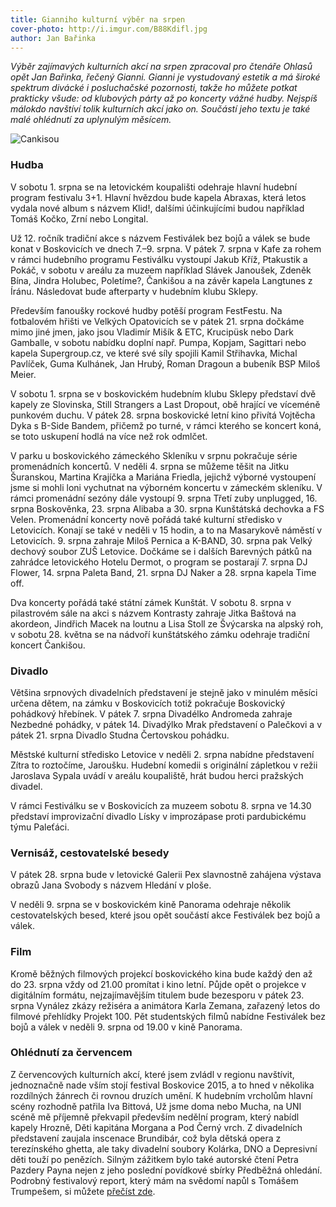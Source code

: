 ```yaml
---
title: Gianniho kulturní výběr na srpen
cover-photo: http://i.imgur.com/B88Kdifl.jpg
author: Jan Bařinka
---
```


*Výběr zajímavých kulturních akcí na srpen zpracoval pro čtenáře Ohlasů opět Jan Bařinka, řečený Gianni. Gianni je vystudovaný estetik a má široké spektrum divácké i posluchačské pozornosti, takže ho můžete potkat prakticky všude: od klubových párty až po koncerty vážné hudby. Nejspíš málokdo navštíví tolik kulturních akcí jako on. Součástí jeho textu je také malé ohlédnutí za uplynulým měsícem.*

<img src="http://i.imgur.com/B88Kdif.jpg" alt="Cankisou" class="img-responsive">

### Hudba

V sobotu 1. srpna se na letovickém koupališti odehraje hlavní hudební program festivalu 3+1. Hlavní hvězdou bude kapela Abraxas, která letos vydala nové album s názvem Klid!, dalšími účinkujícími budou například Tomáš Kočko, Zrní nebo Longital.

Už 12. ročník tradiční akce s názvem Festiválek bez bojů a válek se bude konat v Boskovicích ve dnech 7.–9. srpna. V pátek 7. srpna v Kafe za rohem v rámci hudebního programu Festiválku vystoupí Jakub Kříž, Ptakustik a Pokáč, v sobotu v areálu za muzeem například Slávek Janoušek, Zdeněk Bína, Jindra Holubec, Poletíme?, Čankišou a na závěr kapela Langtunes z Íránu. Následovat bude afterparty v hudebním klubu Sklepy.

Především fanoušky rockové hudby potěší program FestFestu. Na fotbalovém hřišti ve Velkých Opatovicích se v pátek 21. srpna dočkáme mimo jiné jmen, jako jsou Vladimír Mišík & ETC, Krucipüsk nebo Dark Gamballe, v sobotu nabídku doplní např. Pumpa, Kopjam, Sagittari nebo kapela Supergroup.cz, ve které své síly spojili Kamil Střihavka, Michal Pavlíček, Guma Kulhánek, Jan Hrubý, Roman Dragoun a bubeník BSP Miloš Meier.

V sobotu 1. srpna se v boskovickém hudebním klubu Sklepy představí dvě kapely ze Slovinska, Still Strangers a Last Dropout, obě hrající ve víceméně punkovém duchu. V pátek 28. srpna boskovické letní kino přivítá Vojtěcha Dyka s B-Side Bandem, přičemž po turné, v rámci kterého se koncert koná, se toto uskupení hodlá na více než rok odmlčet.

V parku u boskovického zámeckého Skleníku v srpnu pokračuje série promenádních koncertů. V neděli 4. srpna se můžeme těšit na Jitku Šuranskou, Martina Krajíčka a Mariána Friedla, jejichž výborné vystoupení jsme si mohli loni vychutnat na výborném koncertu v zámeckém skleníku. V rámci promenádní sezóny dále vystoupí 9. srpna Třetí zuby unplugged, 16. srpna Boskověnka, 23. srpna Alibaba a 30. srpna Kunštátská dechovka a FS Velen. Promenádní koncerty nově pořádá také kulturní středisko v Letovicích. Konají se také v neděli v 15 hodin, a to na Masarykově náměstí v Letovicích. 9. srpna zahraje Miloš Pernica a K-BAND, 30. srpna pak Velký dechový soubor ZUŠ Letovice. Dočkáme se i dalších Barevných pátků na zahrádce letovického Hotelu Dermot, o program se postarají 7. srpna DJ Flower, 14. srpna Paleta Band, 21. srpna DJ Naker a 28. srpna kapela Time off.

Dva koncerty pořádá také státní zámek Kunštát. V sobotu 8. srpna v pilastrovém sále na akci s názvem Kontrasty zahraje Jitka Baštová na akordeon, Jindřich Macek na loutnu a Lisa Stoll ze Švýcarska na alpský roh, v sobotu 28. května se na nádvoří kunštátského zámku odehraje tradiční koncert Čankišou.

### Divadlo

Většina srpnových divadelních představení je stejně jako v minulém měsíci určena dětem, na zámku v Boskovicích totiž pokračuje Boskovický pohádkový hřebínek. V pátek 7. srpna Divadélko Andromeda zahraje Nezbedné pohádky, v pátek 14. Divadýlko Mrak představení o Palečkovi a v pátek 21. srpna Divadlo Studna Čertovskou pohádku.

Městské kulturní středisko Letovice v neděli 2. srpna nabídne představení Zítra to roztočíme, Jaroušku. Hudební komedii s originální zápletkou v režii Jaroslava Sypala uvádí v areálu koupaliště, hrát budou herci pražských divadel.

V rámci Festiválku se v Boskovicích za muzeem sobotu 8. srpna ve 14.30 představí improvizační divadlo Lísky v improzápase proti pardubickému týmu Paleťáci.

### Vernisáž, cestovatelské besedy

V pátek 28. srpna bude v letovické Galerii Pex slavnostně zahájena výstava obrazů Jana Svobody s názvem Hledání v ploše.

V neděli 9. srpna se v boskovickém kině Panorama odehraje několik cestovatelských besed, které jsou opět součástí akce Festiválek bez bojů a válek.

### Film

Kromě běžných filmových projekcí boskovického kina bude každý den až do 23. srpna vždy od 21.00 promítat i kino letní. Půjde opět o projekce v digitálním formátu, nejzajímavějším titulem bude bezesporu v pátek 23. srpna Vynález zkázy režiséra a animátora Karla Zemana, zařazený letos do filmové přehlídky Projekt 100. Pět studentských filmů nabídne Festiválek bez bojů a válek v neděli 9. srpna od 19.00 v kině Panorama.

### Ohlédnutí za červencem

Z červencových kulturních akcí, které jsem zvládl v regionu navštívit, jednoznačně nade vším stojí festival Boskovice 2015, a to hned v několika rozdílných žánrech či rovnou druzích umění. K hudebním vrcholům hlavní scény rozhodně patřila Iva Bittová, Už jsme doma nebo Mucha, na UNI scéně mě příjemně překvapil především nedělní program, který nabídl kapely Hrozně, Děti kapitána Morgana a Pod Černý vrch. Z divadelních představení zaujala inscenace Brundibár, což byla dětská opera z terezínského ghetta, ale taky divadelní soubory Kolárka, DNO a Depresivní děti touží po penězích. Silným zážitkem bylo také autorské čtení Petra Pazdery Payna nejen z jeho poslední povídkové sbírky Předběžná ohledání. Podrobný festivalový report, který mám na svědomí napůl s Tomášem Trumpešem, si můžete [přečíst zde](http://ohlasy.info/clanky/2015/07/festivalova-reportaz.html).


